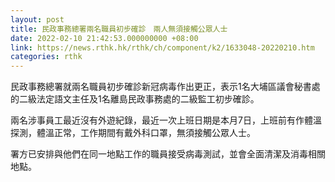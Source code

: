 ```yaml
---
layout: post
title: 民政事務總署兩名職員初步確診　兩人無須接觸公眾人士
date: 2022-02-10 21:42:53.000000000 +08:00
link: https://news.rthk.hk/rthk/ch/component/k2/1633048-20220210.htm
categories: rthk
---
```


民政事務總署就兩名職員初步確診新冠病毒作出更正，表示1名大埔區議會秘書處的二級法定語文主任及1名離島民政事務處的二級監工初步確診。

兩名涉事員工最近沒有外遊紀錄，最近一次上班日期是本月7日，上班前有作體溫探測，體溫正常，工作期間有戴外科口罩，無須接觸公眾人士。

署方已安排與他們在同一地點工作的職員接受病毒測試，並會全面清潔及消毒相關地點。

